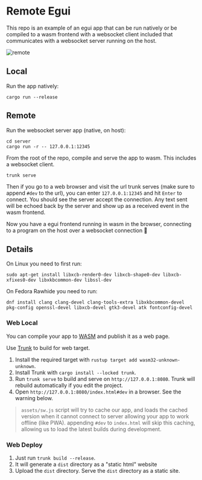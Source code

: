 # Remote Egui

This repo is an example of an egui app that can be run natively or be compiled to a wasm frontend with a websocket client included that communicates with a websocket server running on the host.

![remote](https://github.com/matthewjberger/remote-egui/assets/7131091/68f7c67f-9dd0-4b3d-bfdc-a0358f9586e8)

## Local

Run the app natively:

```
cargo run --release
```

## Remote

Run the websocket server app (native, on host):

```
cd server
cargo run -r -- 127.0.0.1:12345
```

From the root of the repo, compile and serve the app to wasm. This includes a websocket client.

```
trunk serve
```

Then if you go to a web browser and visit the url trunk serves (make sure to append `#dev` to the url), you can enter `127.0.0.1:12345` and hit `Enter` to connect. You should see the server accept the connection. Any text sent will be echoed back by the server and show up as a received event in the wasm frontend.

Now you have a egui frontend running in wasm in the browser, connecting to a program on the host over a websocket connection :rocket:

## Details

On Linux you need to first run:

`sudo apt-get install libxcb-render0-dev libxcb-shape0-dev libxcb-xfixes0-dev libxkbcommon-dev libssl-dev`

On Fedora Rawhide you need to run:

`dnf install clang clang-devel clang-tools-extra libxkbcommon-devel pkg-config openssl-devel libxcb-devel gtk3-devel atk fontconfig-devel`

### Web Local

You can compile your app to [WASM](https://en.wikipedia.org/wiki/WebAssembly) and publish it as a web page.

Use [Trunk](https://trunkrs.dev/) to build for web target.
1. Install the required target with `rustup target add wasm32-unknown-unknown`.
2. Install Trunk with `cargo install --locked trunk`.
3. Run `trunk serve` to build and serve on `http://127.0.0.1:8080`. Trunk will rebuild automatically if you edit the project.
4. Open `http://127.0.0.1:8080/index.html#dev` in a browser. See the warning below.

> `assets/sw.js` script will try to cache our app, and loads the cached version when it cannot connect to server allowing your app to work offline (like PWA).
> appending `#dev` to `index.html` will skip this caching, allowing us to load the latest builds during development.

### Web Deploy
1. Just run `trunk build --release`.
2. It will generate a `dist` directory as a "static html" website
3. Upload the `dist` directory. Serve the `dist` directory as a static site.
